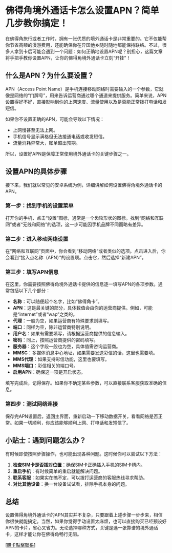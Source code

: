 # 佛得角境外通话卡怎么设置APN？简单几步教你搞定！

在佛得角旅行或者工作时，拥有一张优质的境外通话卡是非常重要的。它不仅能帮你节省高额的漫游费用，还能确保你在异国他乡随时随地都能保持联络。不过，很多人拿到卡后可能会遇到一个问题：如何正确地设置APN呢？别担心，这篇文章将手把手教你设置APN，让你的佛得角境外通话卡立刻“开挂”！

## 什么是APN？为什么要设置？

APN（Access Point Name）是手机连接移动网络时需要输入的一个参数，它就像是网络的“门牌号”，用来告诉运营商通过哪个通道来提供服务。简单来说，APN设置得好不好，直接影响到你的上网速度、流量使用以及是否能正常拨打电话和发短信。

如果你不设置正确的APN，可能会导致以下情况：

- 上网慢甚至无法上网。
- 手机信号显示满格但无法接通电话或收发短信。
- 流量消耗异常大，账单超出预期。

所以，设置好APN是保障正常使用境外通话卡的关键步骤之一。

## 设置APN的具体步骤

接下来，我们就以常见的安卓系统为例，详细讲解如何设置佛得角境外通话卡的APN。

### 第一步：找到手机的设置菜单

打开你的手机，点击“设置”图标，通常是一个齿轮形状的图标。找到“网络和互联网”或者“无线和网络”的选项，这一步可能因手机品牌不同而略有差异。

### 第二步：进入移动网络设置

在“网络和互联网”页面中，你会看到“移动网络”或者类似的选项。点击进入后，你会看到“接入点名称（APN）”的设置项。点击它，然后选择“新建APN”。

### 第三步：填写APN信息

在这里，你需要按照佛得角境外通话卡提供的信息逐一填写APN的各项参数。通常包括以下几个部分：

- **名称**：可以随便起个名字，比如“佛得角卡”。
- **APN**：这是最关键的部分，具体数值会由你的运营商提供。例如，可能是“internet”或者“wap”之类的。
- **代理**：一般为空，如果运营商有特殊要求则填写。
- **端口**：同样为空，除非运营商特别说明。
- **用户名**：如果有需要填写，请根据运营商提供的信息输入。
- **密码**：同上，按照运营商提供的密码填写。
- **服务器**：这个字段一般也为空，具体值需咨询运营商。
- **MMSC**：多媒体消息中心地址，如果需要发送彩信的话，这里也需要填。
- **MMS代理**：如果支持彩信功能，这里也要填写。
- **MMS端口**：彩信相关的端口号。
- **启用APN**：确保这一项是开启状态。

填写完成后，记得保存。如果你不确定某些参数，可以直接联系客服获取准确的信息。

### 第四步：测试网络连接

保存完APN设置后，返回主界面，重新启动一下移动数据开关，看看网络是否正常。如果一切顺利，你应该能够顺利上网、打电话和发短信了。

## 小贴士：遇到问题怎么办？

有时候即使按照步骤操作，也可能出现各种问题。这时候你可以尝试以下方法：

1. **检查SIM卡是否插对位置**：确保SIM卡正确插入手机的SIM卡槽内。
2. **重启手机**：有时候简单的重启就能解决问题。
3. **联系客服**：如果实在搞不定，可以拨打运营商的客服热线寻求帮助。
4. **对比其他设备**：换一台设备试试看，排除手机本身的问题。

## 总结

设置佛得角境外通话卡的APN其实并不复杂，只要跟着上述步骤一步步来，相信你很快就能搞定。当然，如果你觉得手动设置太麻烦，也可以直接购买已经预设好APN的卡片，省心又省力。无论选择哪种方式，关键是选一张靠谱的境外通话卡，这样才能让你在佛得角畅行无阻。

[[購卡點擊聯系](https://t.me/s/esim1088)]